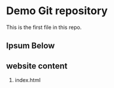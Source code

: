 # Demo Git repository

This is the first file in this repo.

## Ipsum Below
## website content

1. index.html